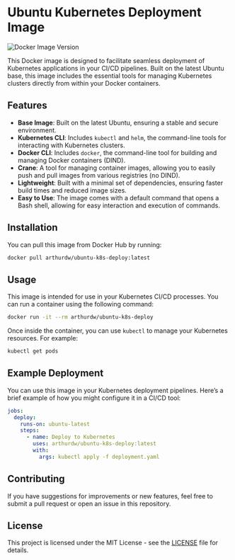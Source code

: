 # Ubuntu Kubernetes Deployment Image

![Docker Image Version](https://img.shields.io/badge/version-latest-blue.svg)

This Docker image is designed to facilitate seamless deployment of Kubernetes applications in your CI/CD pipelines. Built on the latest Ubuntu base, this image includes the essential tools for managing Kubernetes clusters directly from within your Docker containers.

## Features

- **Base Image**: Built on the latest Ubuntu, ensuring a stable and secure environment.
- **Kubernetes CLI**: Includes `kubectl` and `helm`, the command-line tools for interacting with Kubernetes clusters.
- **Docker CLI**: Includes `docker`, the command-line tool for building and managing Docker containers (DIND).
- **Crane**: A tool for managing container images, allowing you to easily push and pull images from various registries (no DIND).
- **Lightweight**: Built with a minimal set of dependencies, ensuring faster build times and reduced image sizes.
- **Easy to Use**: The image comes with a default command that opens a Bash shell, allowing for easy interaction and execution of commands.

## Installation

You can pull this image from Docker Hub by running:

```bash
docker pull arthurdw/ubuntu-k8s-deploy:latest
```

## Usage

This image is intended for use in your Kubernetes CI/CD processes. You can run a container using the following command:

```bash
docker run -it --rm arthurdw/ubuntu-k8s-deploy
```

Once inside the container, you can use `kubectl` to manage your Kubernetes resources. For example:

```bash
kubectl get pods
```

## Example Deployment

You can use this image in your Kubernetes deployment pipelines. Here’s a brief example of how you might configure it in a CI/CD tool:

```yaml
jobs:
  deploy:
    runs-on: ubuntu-latest
    steps:
      - name: Deploy to Kubernetes
        uses: arthurdw/ubuntu-k8s-deploy:latest
        with:
          args: kubectl apply -f deployment.yaml
```

## Contributing

If you have suggestions for improvements or new features, feel free to submit a pull request or open an issue in this repository.

## License

This project is licensed under the MIT License - see the [LICENSE](LICENSE) file for details.

